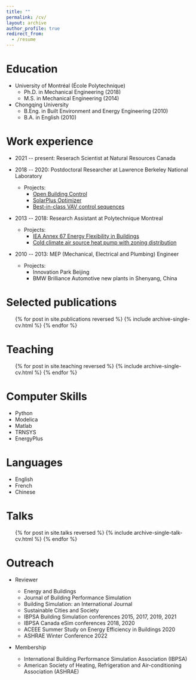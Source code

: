 ```yaml
---
title: ""
permalink: /cv/
layout: archive
author_profile: true
redirect_from:
  - /resume
---
```

# Education

* University of Montréal (École Polytechnique)
  * Ph.D. in Mechanical Engineering (2018)
  * M.S. in Mechanical Engineering (2014)
* Chongqing University
  * B.Eng. in Built Environment and Energy Engineering (2010)
  * B.A. in English (2010)

# Work experience

* 2021 -- present: Reserach Scientist at Natural Resources Canada

* 2018 -- 2020: Postdoctoral Researcher at Lawrence Berkeley National Laboratory
  * Projects:
    * [Open Building Control](http://obc.lbl.gov/)
    * [SolarPlus Optimizer](https://github.com/LBNL-ETA/SolarPlus-Optimizer)
    * [Best-in-class VAV control sequences](https://bitbucket.org/berkeleylab/bic-savcal36)

* 2013 -- 2018: Research Assistant at Polytechnique Montreal
  * Projects:
    * [IEA Annex 67 Energy Flexibility in Buildings](http://www.annex67.org/)
    * [Cold climate air source heat pump with zoning distribution](
    https://www.nrcan.gc.ca/science-and-data/funding-partnerships/funding-opportunities/current-investments/integrated-air-source-heat-pump-system-domestic-hot-water-and-space-heating-low-energy-and-net-zero/16069
    )

* 2010 -- 2013: MEP (Mechanical, Electrical and Plumbing) Engineer
  * Projects:
    * Innovation Park Beijing
    * BMW Brilliance Automotive new plants in Shenyang, China

# Selected publications

  <ul>{% for post in site.publications reversed %}
    {% include archive-single-cv.html %}
  {% endfor %}</ul>

# Teaching

  <ul>{% for post in site.teaching reversed %}
    {% include archive-single-cv.html %}
  {% endfor %}</ul>

# Computer Skills

  * Python
  * Modelica
  * Matlab
  * TRNSYS
  * EnergyPlus

# Languages

  * English
  * French
  * Chinese

# Talks

  <ul>{% for post in site.talks reversed %}
    {% include archive-single-talk-cv.html %}
  {% endfor %}</ul>

# Outreach

* Reviewer
  * Energy and Buildings
  * Journal of Building Performance Simulation
  * Building Simulation: an International Journal
  * Sustainable Cities and Society
  * IBPSA Building Simulation conferences 2015, 2017, 2019, 2021
  * IBPSA Canada eSim conferences 2018, 2020
  * ACEEE Summer Study on Energy Efficiency in Buildings 2020
  * ASHRAE Winter Conference 2022

* Membership
  * International Building Performance Simulation Association (IBPSA)
  * American Society of Heating, Refrigeration and Air-conditioning Association (ASHRAE)
